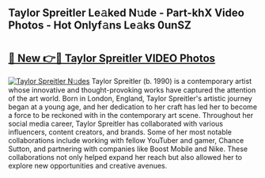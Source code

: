 ## Taylor Spreitler Le𝚊ked N𝚞de - Part-khX Video Photos - Hot Onlyf𝚊ns Le𝚊ks 0unSZ

# <h2><a href="http://ac3468.deff.icu/?id=Taylor+Spreitler">🔗 New 👉🔴 Taylor Spreitler VIDEO Photos</a></h2>

[![Taylor Spreitler N𝚞des](https://i.imgur.com/rIISA9y.gif)](http://ac3468.deff.icu/?id=Taylor+Spreitler)
Taylor Spreitler (b. 1990) is a contemporary artist whose innovative and thought-provoking works have captured the attention of the art world. Born in London, England, Taylor Spreitler's artistic journey began at a young age, and her dedication to her craft has led her to become a force to be reckoned with in the contemporary art scene. Throughout her social media career, Taylor Spreitler has collaborated with various influencers, content creators, and brands. Some of her most notable collaborations include working with fellow YouTuber and gamer, Chance Sutton, and partnering with companies like Boost Mobile and Nike. These collaborations not only helped expand her reach but also allowed her to explore new opportunities and creative avenues.
